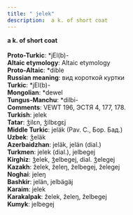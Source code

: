```yaml
---
title: " jelek"
description:  a k. of short coat
---
```

<strong> a k. of short coat</strong><br><br>
<strong>Proto-Turkic</strong>:  *jEl(b)-<br>
<strong>Altaic etymology</strong>:  Altaic etymology<br>
<strong> Proto-Altaic</strong>:  *dible<br>
<strong>Russian meaning</strong>:  вид короткой куртки<br>
<strong>Turkic</strong>:  *jEl(b)-<br>
<strong>Mongolian</strong>:  *dewel<br>
<strong>Tungus-Manchu</strong>:  *dilbi-<br>
<strong>Comments</strong>:  VEWT 196, ЭСТЯ 4, 177, 178.<br>
<strong>Turkish</strong>:  jelek<br>
<strong>Tatar</strong>:  ǯilɛn, ǯilbɛgɛj<br>
<strong>Middle Turkic</strong>:  jeläk (Pav. C., Бор. Бад.)<br>
<strong>Uzbek</strong>:  ǯeläk<br>
<strong>Azerbaidzhan</strong>:  jeläk, jelän (dial.)<br>
<strong>Turkmen</strong>:  jelek (dial.), jelbegej<br>
<strong>Kirghiz</strong>:  ǯelek, ǯelbegej, dial. ǯelegej<br>
<strong>Kazakh</strong>:  želek, želeŋ, želbegej, želegej<br>
<strong>Noghai</strong>:  jeleŋ<br>
<strong>Bashkir</strong>:  jelän, jelbägäj<br>
<strong>Karaim</strong>:  jelek<br>
<strong>Karakalpak</strong>:  želek, želeŋ, želbegej<br>
<strong>Kumyk</strong>:  jelbegej<br>


